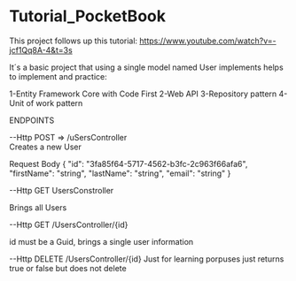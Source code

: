 # Tutorial_PocketBook

This project follows up this tutorial:
https://www.youtube.com/watch?v=-jcf1Qq8A-4&t=3s

It´s a basic project that using a single model named User implements helps to implement and practice:

1-Entity Framework Core with Code First
2-Web API
3-Repository pattern
4-Unit of work pattern

ENDPOINTS 

--Http POST => /uSersController  
Creates a new User

Request Body
{
  "id": "3fa85f64-5717-4562-b3fc-2c963f66afa6",
  "firstName": "string",
  "lastName": "string",
  "email": "string"
}

--Http GET UsersConstroller

Brings all Users

--Http GET /UsersController/{id}

id must be a Guid, brings a single user information

--Http DELETE /UsersController/{id}
Just for learning porpuses just returns true or false but does not delete

